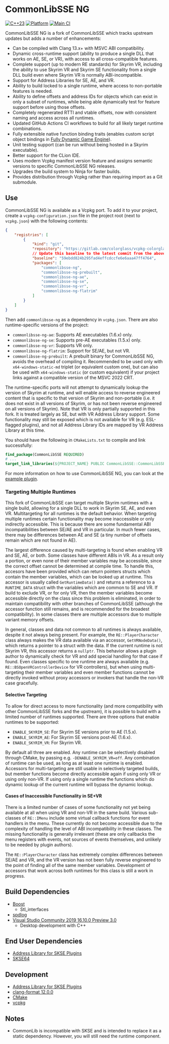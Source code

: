 # CommonLibSSE NG
[![C++23](https://img.shields.io/static/v1?label=standard&message=C%2B%2B20&color=blue&logo=c%2B%2B&&logoColor=white&style=flat)](https://en.cppreference.com/w/cpp/compiler_support)
[![Platform](https://img.shields.io/static/v1?label=platform&message=windows&color=dimgray&style=flat)](#)
[![Main CI](https://github.com/CharmedBaryon/CommonLibSSE-NG/actions/workflows/main_ci.yml/badge.svg)](https://github.com/CharmedBaryon/CommonLibSSE-NG/actions/workflows/main_ci.yml)

CommonLibSSE NG is a fork of CommonLibSSE which tracks upstream updates but adds a number of enhancements:
* Can be compiled with Clang 13.x+ with MSVC ABI compatibility.
* Dynamic cross-runtime support (ability to produce a single DLL that works on AE, SE, or VR), with access to all
  cross-compatible features.
* Complete support (up to modern RE standards) for Skyrim VR, including the ability to use Skyrim VR and Skyrim SE
  functionality from a single DLL build even where Skyrim VR is normally ABI-incompatible.
* Support for Address Libraries for SE, AE, and VR.
* Ability to build locked to a single runtime, where access to non-portable features is needed.
* Ability to define offsets and address IDs for objects which can exist in only a subset of runtimes, while being able
  dynamically test for feature support before using those offsets.
* Completely regenerated RTTI and vtable offsets, now with consistent naming and access across all runtimes.
* Updated GitHub Actions CI workflows to build for all likely target runtime combinations.
* Fully extensible native function binding traits (enables custom script object bindings in
  [Fully Dynamic Game Engine](https://gitlab.com/colorglass/fully-dynamic-game-engine)).
* Unit testing support (can be run without being hosted in a Skyrim executable).
* Better support for the CLion IDE.
* Uses modern Vcpkg manifest version feature and assigns semantic versions to specific CommonLibSSE NG releases.
* Upgrades the build system to Ninja for faster builds.
* Provides distribution through Vcpkg rather than requiring import as a Git submodule.

## Use
CommonLibSSE NG is available as a Vcpkg port. To add it to your project, create a `vcpkg-configuration.json` file in the
project root (next to `vcpkg.json`) with the following contents:

```json
{
    "registries": [
        {
            "kind": "git",
            "repository": "https://gitlab.com/colorglass/vcpkg-colorglass",
            // Update this baseline to the latest commit from the above repo.
            "baseline": "59ebdd824b295fad4effcdccfe6e6aaa47ff4764",
            "packages": [
                "commonlibsse-ng",
                "commonlibsse-ng-prebuilt",
                "commonlibsse-ng-ae",
                "commonlibsse-ng-se",
                "commonlibsse-ng-vr",
                "commonlibsse-ng-flatrim"
            ]
        }
    ]
}
```

Then add `commonlibsse-ng` as a dependency in `vcpkg.json`. There are also runtime-specific versions of the project:
* `commonlibsse-ng-ae`: Supports AE executables (1.6.x) only.
* `commonlibsse-ng-se`: Supports pre-AE executables (1.5.x) only.
* `commonlibsse-ng-vr`: Supports VR only.
* `commonlibsse-ng-flatrim`: Support for SE/AE, but not VR.
* `commonlibsse-ng-prebuilt`: A prebuilt binary for CommonLibSSE NG, avoids the overhead of compiling it. Recommended to
  be used only with `x64-windows-static-md` triplet (or equivalent custom one), but can also be used with
  `x64-windows-static` (or custom equivalent) if your project links against a compatible version of the MSVC 2022 CRT.

The runtime-specific ports will not attempt to dynamically lookup the version of Skyrim at runtime, and will enable
access to reverse engineered content that is specific to that version of Skyrim and non-portable (i.e. it does not exist
in all versions of Skyrim, or has not been reverse engineered on all versions of Skyrim). Note that VR is only partially
supported in this fork. It is treated largely as SE, but with VR Address Library support. Some functionality may still
be exposed which is not available for VR (e.g. ESL-flagged plugins), and not all Address Library IDs are mapped by VR
Address Library at this time.

You should have the following in `CMakeLists.txt` to compile and link successfully:
```cmake
find_package(CommonLibSSE REQUIRED)
# ...
target_link_libraries(${PROJECT_NAME} PUBLIC CommonLibSSE::CommonLibSSE)
```

For more information on how to use CommonLibSSE NG, you can look at the
[example plugin](https://gitlab.com/colorglass/commonlibsse-sample-plugin).

### Targeting Multiple Runtimes
This fork of CommonLibSSE can target multiple Skyrim runtimes with a single build, allowing for a single DLL to work
in Skyrim SE, AE, and even VR. Multitargeting for all runtimes is the default behavior. When targeting multiple runtimes
certain functionality may become inaccessible or only indirectly accessible. This is because there are some fundamental
ABI incompatibilities between SE/AE and VR in particular. In much fewer cases, there may be differences between AE and
SE (a tiny number of offsets remain which are not found in AE).

The largest difference caused by multi-targeting is found when enabling VR and SE, AE, or both. Some classes have
different ABIs in VR. As a result only a portion, or even none of their member variables may be accessible, since the
correct offset cannot be determined at compile time. To handle this, accesors have been provided which can return
pointers structs which contain the member variables, which can be looked up at runtime. This accessor is usually called
`GetRuntimeData()` and returns a reference to a `RUNTIME_DATA` struct with the variables which are common to SE and VR.
If build to exclude VR, or for only VR, then the member variables become accessible directly on the class since this
problem is eliminated, in order to maintain compatibility with other branches of CommonLibSSE (although the accessor
function still remains, and is recommended for the broadest compatibility). In some classes there are multiple accessors
due to multiple variant memory offsets.

In general, classes and data not common to all runtimes is always available, despite it not always being present. For
example, the `RE::PlayerCharacter` class always makes the VR data available via an accessor, `GetVRNodeData()`, which
returns a pointer to a struct with the data. If the current runtime is not Skyrim VR, this accessor returns a `nullptr`.
This behavior allows a plugin author to dynamically check for VR and add special handling for that case if found. Even
classes specific to one runtime are always available (e.g. `RE::BSOpenVRControllerDevice` for VR controllers), but when
using multi-targeting their member variables and even member functions cannot be directly invoked without proxy
accessors or invokers that handle the non-VR case gracefully.

#### Selective Targeting
To allow for direct access to more functionality (and more compatibility with other CommonLibSSE forks and the
upstream), it is possible to build with a limited number of runtimes supported. There are three options that enable
runtimes to be supported:

* `ENABLE_SKYRIM_SE`: For Skyrim SE versions prior to AE (1.5.x).
* `ENABLE_SKYRIM_AE`: For Skyrim SE versions post-AE (1.6.x).
* `ENABLE_SKYRIM_VR`: For Skyrim VR.

By default all three are enabled. Any runtime can be selectively disabled through CMake, by passing e.g.
`-DENABLE_SKYRIM_VR=off`. Any combination of runtime can be used, as long as at least one runtime is enabled. Accessors
for multi-targeting are still usable in selectively targeted builds, but member functions become directly accessible
again if using only VR or using only non-VR. If using only a single runtime the functions which do dynamic lookup of the
current runtime will bypass the dynamic lookup.

#### Cases of Inaccessible Functionality in SE+VR
There is a limited number of cases of some functionality not yet being available at all when using VR and non-VR in the
same build. Various sub-classes of `RE::IMenu` include some virtual callback functions for event handlers in the menu.
These currently do not become accessible due to the complexity of handling the level of ABI incompatibility in these
classes. The missing functionality is generally irrelevant (these are only callbacks the menu registers with events, not
sources of events themselves, and unlikely to be needed by plugin authors).

The `RE::PlayerCharacter` class has extremely complex differences between SE/AE and VR, and the VR version has not been
fully reverse engineered to the point of finding all of the same member variables. Development of accessors that work
across both runtimes for this class is still a work in progress.

## Build Dependencies
* [Boost](https://www.boost.org/)
	* Stl_interfaces
* [spdlog](https://github.com/gabime/spdlog)
* [Visual Studio Community 2019 16.10.0 Preview 3.0](https://visualstudio.microsoft.com/vs/preview/)
	* Desktop development with C++

## End User Dependencies
* [Address Library for SKSE Plugins](https://www.nexusmods.com/skyrimspecialedition/mods/32444)
* [SKSE64](https://skse.silverlock.org/)

## Development
* [Address Library for SKSE Plugins](https://www.nexusmods.com/skyrimspecialedition/mods/32444)
* [clang-format 12.0.0](https://github.com/llvm/llvm-project/releases)
* [CMake](https://cmake.org/)
* [vcpkg](https://github.com/microsoft/vcpkg)

## Notes
* CommonLib is incompatible with SKSE and is intended to replace it as a static dependency. However, you will still need the runtime component.
